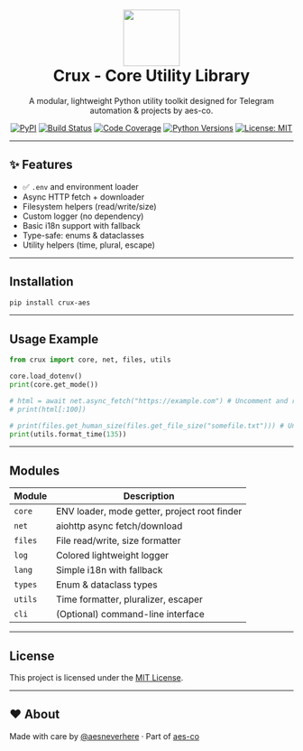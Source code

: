 <h1 align="center">
  <img src="https://github.com/aes-co/crux/raw/main/.assets/logo.png" height="100"/>
  <br/>
  <b>Crux - Core Utility Library</b>
</h1>

<p align="center">
  A modular, lightweight Python utility toolkit designed for Telegram automation & projects by aes-co.
</p>

<p align="center">
  <a href="https://pypi.org/project/crux-aes/"><img src="https://img.shields.io/pypi/v/crux-aes?style=flat-square&label=PyPI" alt="PyPI"/></a>
  <a href="https://github.com/aes-co/crux/actions/workflows/ci.yml"><img src="https://github.com/aes-co/crux/actions/workflows/ci.yml/badge.svg" alt="Build Status"/></a>
  <a href="https://codecov.io/gh/aes-co/crux"><img src="https://codecov.io/gh/aes-co/crux/branch/main/graph/badge.svg" alt="Code Coverage"/></a>
  <a href="https://pypi.org/project/crux-aes/"><img src="https://img.shields.io/pypi/pyversions/crux-aes?style=flat-square" alt="Python Versions"/></a>
  <a href="./LICENSE"><img src="https://img.shields.io/badge/license-MIT-blue?style=flat-square" alt="License: MIT"/></a>
</p>

---

## ✨ Features

- ✅ `.env` and environment loader
-  Async HTTP fetch + downloader
-  Filesystem helpers (read/write/size)
-  Custom logger (no dependency)
-  Basic i18n support with fallback
-  Type-safe: enums & dataclasses
-  Utility helpers (time, plural, escape)

---

## Installation

```bash
pip install crux-aes
```

---

## Usage Example

```python
from crux import core, net, files, utils

core.load_dotenv()
print(core.get_mode())

# html = await net.async_fetch("https://example.com") # Uncomment and run in async context
# print(html[:100])

# print(files.get_human_size(files.get_file_size("somefile.txt"))) # Uncomment and provide a file
print(utils.format_time(135))
```

---

## Modules

| Module  | Description                                  |
| ------- | -------------------------------------------- |
| `core`  | ENV loader, mode getter, project root finder |
| `net`   | aiohttp async fetch/download                 |
| `files` | File read/write, size formatter              |
| `log`   | Colored lightweight logger                   |
| `lang`  | Simple i18n with fallback                    |
| `types` | Enum & dataclass types                       |
| `utils` | Time formatter, pluralizer, escaper          |
| `cli`   | (Optional) command-line interface            |

---

## License

This project is licensed under the [MIT License](./LICENSE).

---

## ❤️ About

Made with care by [@aesneverhere](https://github.com/aesneverhere) · Part of [aes-co](https://github.com/aes-co)